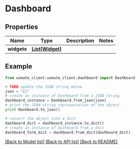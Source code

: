 # Dashboard


## Properties
Name | Type | Description | Notes
------------ | ------------- | ------------- | -------------
**widgets** | [**List[Widget]**](Widget.md) |  | 

## Example

```python
from uxmate_client.uxmate_client.dashboard import Dashboard

# TODO update the JSON string below
json = "{}"
# create an instance of Dashboard from a JSON string
dashboard_instance = Dashboard.from_json(json)
# print the JSON string representation of the object
print Dashboard.to_json()

# convert the object into a dict
dashboard_dict = dashboard_instance.to_dict()
# create an instance of Dashboard from a dict
dashboard_form_dict = dashboard.from_dict(dashboard_dict)
```
[[Back to Model list]](../README.md#documentation-for-models) [[Back to API list]](../README.md#documentation-for-api-endpoints) [[Back to README]](../README.md)


